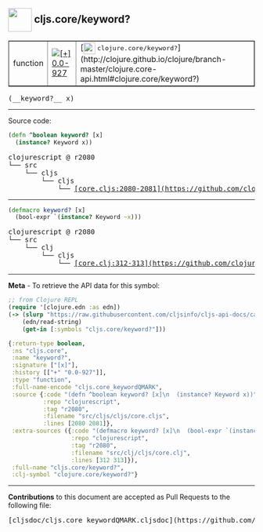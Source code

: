## <img width="48px" valign="middle" src="http://i.imgur.com/Hi20huC.png"> cljs.core/keyword?

 <table border="1">
<tr>

<td>function</td>
<td><a href="https://github.com/cljsinfo/cljs-api-docs/tree/0.0-927"><img valign="middle" alt="[+] 0.0-927" src="https://img.shields.io/badge/+-0.0--927-lightgrey.svg"></a> </td>
<td>
[<img height="24px" valign="middle" src="http://i.imgur.com/1GjPKvB.png"> <samp>clojure.core/keyword?</samp>](http://clojure.github.io/clojure/branch-master/clojure.core-api.html#clojure.core/keyword?)
</td>
</tr>
</table>

 <samp>
(__keyword?__ x)<br>
</samp>

---





Source code:

```clj
(defn ^boolean keyword? [x]
  (instance? Keyword x))
```

 <pre>
clojurescript @ r2080
└── src
    └── cljs
        └── cljs
            └── <ins>[core.cljs:2080-2081](https://github.com/clojure/clojurescript/blob/r2080/src/cljs/cljs/core.cljs#L2080-L2081)</ins>
</pre>


---

```clj
(defmacro keyword? [x]
  (bool-expr `(instance? Keyword ~x)))
```

 <pre>
clojurescript @ r2080
└── src
    └── clj
        └── cljs
            └── <ins>[core.clj:312-313](https://github.com/clojure/clojurescript/blob/r2080/src/clj/cljs/core.clj#L312-L313)</ins>
</pre>

---

__Meta__ - To retrieve the API data for this symbol:

```clj
;; from Clojure REPL
(require '[clojure.edn :as edn])
(-> (slurp "https://raw.githubusercontent.com/cljsinfo/cljs-api-docs/catalog/cljs-api.edn")
    (edn/read-string)
    (get-in [:symbols "cljs.core/keyword?"]))
```

```clj
{:return-type boolean,
 :ns "cljs.core",
 :name "keyword?",
 :signature ["[x]"],
 :history [["+" "0.0-927"]],
 :type "function",
 :full-name-encode "cljs.core_keywordQMARK",
 :source {:code "(defn ^boolean keyword? [x]\n  (instance? Keyword x))",
          :repo "clojurescript",
          :tag "r2080",
          :filename "src/cljs/cljs/core.cljs",
          :lines [2080 2081]},
 :extra-sources ({:code "(defmacro keyword? [x]\n  (bool-expr `(instance? Keyword ~x)))",
                  :repo "clojurescript",
                  :tag "r2080",
                  :filename "src/clj/cljs/core.clj",
                  :lines [312 313]}),
 :full-name "cljs.core/keyword?",
 :clj-symbol "clojure.core/keyword?"}

```

---

__Contributions__ to this document are accepted as Pull Requests to the following file:

 <pre>
[cljsdoc/cljs.core_keywordQMARK.cljsdoc](https://github.com/cljsinfo/cljs-api-docs/blob/master/cljsdoc/cljs.core_keywordQMARK.cljsdoc)
</pre>


